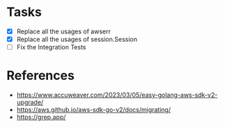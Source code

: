 # Tasks

- [x] Replace all the usages of awserr
- [x] Replace all the usages of session.Session
- [ ] Fix the Integration Tests

# References

- https://www.accuweaver.com/2023/03/05/easy-golang-aws-sdk-v2-upgrade/
- https://aws.github.io/aws-sdk-go-v2/docs/migrating/
- https://grep.app/ 
